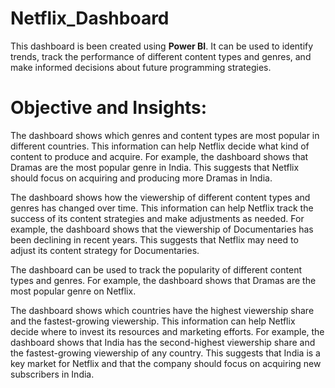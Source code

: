 # Netflix_Dashboard

This dashboard is been created using __Power BI__. It can be used to identify trends, track the performance of different content types and genres, and make informed decisions about future programming strategies.

# Objective and Insights: 

The dashboard shows which genres and content types are most popular in different countries. This information can help Netflix decide what kind of content to produce and acquire. For example, the dashboard shows that Dramas are the most popular genre in India. This suggests that Netflix should focus on acquiring and producing more Dramas in India.

The dashboard shows how the viewership of different content types and genres has changed over time. This information can help Netflix track the success of its content strategies and make adjustments as needed. For example, the dashboard shows that the viewership of Documentaries has been declining in recent years. This suggests that Netflix may need to adjust its content strategy for Documentaries.

The dashboard can be used to track the popularity of different content types and genres. For example, the dashboard shows that Dramas are the most popular genre on Netflix.

The dashboard shows which countries have the highest viewership share and the fastest-growing viewership. This information can help Netflix decide where to invest its resources and marketing efforts. For example, the dashboard shows that India has the second-highest viewership share and the fastest-growing viewership of any country. This suggests that India is a key market for Netflix and that the company should focus on acquiring new subscribers in India.
